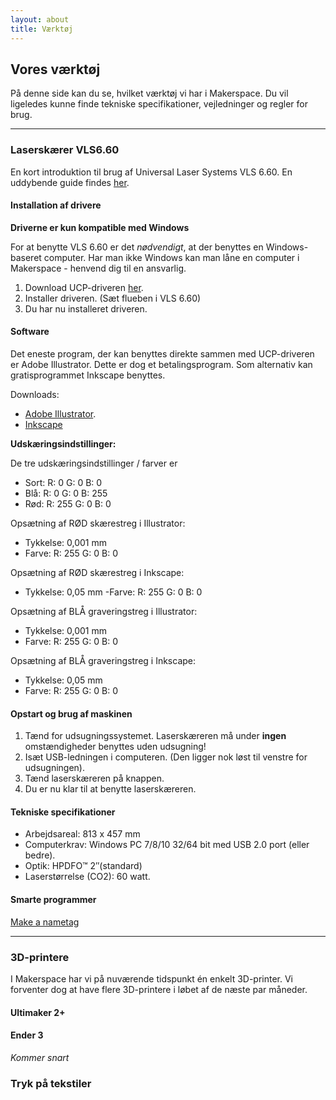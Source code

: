 ```yaml
---
layout: about
title: Værktøj
---
```


## Vores værktøj
På denne side kan du se, hvilket værktøj vi har i Makerspace. Du vil ligeledes kunne finde tekniske specifikationer, vejledninger og regler for brug.

***
### Laserskærer VLS6.60

En kort introduktion til brug af Universal Laser Systems VLS 6.60.
En uddybende guide findes [her](/assets/guides/VLS-Platform-User-Guide.pdf).

#### Installation af drivere
**Driverne er kun kompatible med Windows**

For at benytte VLS 6.60 er det *nødvendigt*, at der benyttes en Windows-baseret computer. Har man ikke Windows kan man låne en computer i Makerspace - henvend dig til en ansvarlig.

1. Download UCP-driveren [her]( https://www.ulsinc.com/support/software-downloads).
2. Installer driveren. (Sæt flueben i VLS 6.60)
3. Du har nu installeret driveren.

#### Software
Det eneste program, der kan benyttes direkte sammen med UCP-driveren er Adobe Illustrator. Dette er dog et betalingsprogram.
Som alternativ kan gratisprogrammet Inkscape benyttes.

Downloads:
- [Adobe Illustrator](https://www.adobe.com/products/illustrator/free-trial-download.html).
- [Inkscape](https://inkscape.org/release/inkscape-1.1/)


**Udskæringsindstillinger:**

De tre udskæringsindstillinger / farver er
- Sort: R: 0 G: 0 B: 0
- Blå: R: 0 G: 0 B: 255
- Rød: R: 255 G: 0 B: 0

Opsætning af RØD skærestreg i Illustrator:
- Tykkelse: 0,001 mm
- Farve: R: 255 G: 0 B: 0

Opsætning af RØD skærestreg i Inkscape:
- Tykkelse: 0,05 mm
-Farve: R: 255 G: 0 B: 0

Opsætning af BLÅ graveringstreg i Illustrator:
- Tykkelse: 0,001 mm
- Farve: R: 255 G: 0 B: 0

Opsætning af BLÅ graveringstreg i Inkscape:
- Tykkelse: 0,05 mm
- Farve: R: 255 G: 0 B: 0

#### Opstart og brug af maskinen
1. Tænd for udsugningssystemet. Laserskæreren må under **ingen** omstændigheder benyttes uden udsugning!
2. Isæt USB-ledningen i computeren. (Den ligger nok løst til venstre for udsugningen).
3. Tænd laserskæreren på knappen.
4. Du er nu klar til at benytte laserskæreren.

#### Tekniske specifikationer
- Arbejdsareal: 813 x 457 mm
- Computerkrav: Windows PC 7/8/10 32/64 bit med USB 2.0 port (eller bedre).
- Optik: HPDFO™ 2″(standard)
- Laserstørrelse (CO2): 60 watt.

#### Smarte programmer
[Make a nametag](http://makeanametag.net/)

***

### 3D-printere
I Makerspace har vi på nuværende tidspunkt én enkelt 3D-printer. Vi forventer dog at have flere 3D-printere i løbet af de næste par måneder.

#### Ultimaker 2+

#### Ender 3

*Kommer snart*

### Tryk på tekstiler
